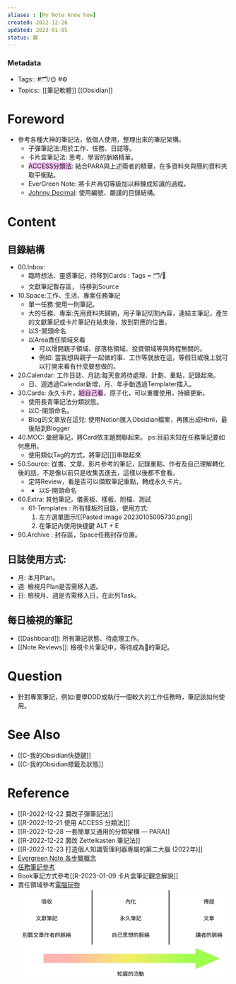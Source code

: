 ```yaml
---
aliases : [My Note know how]
created: 2022-12-26
updated: 2023-01-05
status: 🟩
---
```

### Metadata
- Tags:: #🗂️/🌞  #⚙ 
- Topics:: [[筆記軟體]] [[Obsidian]]

# Foreword
- 參考各種大神的筆記法，依個人使用，整理出來的筆記架構。
	- 子彈筆記法:用於工作、任務、日誌等。
	- 卡片盒筆記法: 思考、學習的脈絡精華。
	- <span style="background:#fdbfff">ACCESS分類法</span>: 結合PARA與上述兩者的精華，在多資料夾與簡約資料夾取平衡點。
	- EverGreen Note: 將卡片再切等級加以粹鍊成知識的過程。
	-  [Johnny Decimal](https://youtu.be/wB89lJs5A3s?t=1288): 使用編號、嚴謹的目錄結構。
# Content
## 目錄結構
- 00.Inbox: 
	- 臨時想法、靈感筆記，待移到Cards : Tags = 🗂️/🌱️ 
	- 文獻筆記暫存區， 待移到Source
- 10.Space:工作、生活、專案任務筆記
	- 單一任務:使用一則筆記。
	- 大的任務、專案:先用資料夾歸納，用子筆記切割內容，連結主筆記，產生的文獻筆記或卡片筆記在結束後，放到對應的位置。
	- 以S-開頭命名
	- 以Area責任領域來看
		- 可以增開親子領域、部落格領域、投資領域等與時程無關的。
		- 例如: 當我想與親子一起做的事、工作等就放在這，等假日或晚上就可以打開來看有什麼要想做的。
- 20.Calendar: 工作日誌、月誌:每天會將待處理、計劃、重點，記錄起來。
	- 日、週透過Calendar新增，月、年手動透過Templater插入。
- 30.Cards: 永久卡片，<span style="background:#fdbfff">給自己看</span>，原子化，可以重覆使用，持續更新。
	- 使用長青筆記法分類狀態。
	- 以C-開頭命名。
	- Blog的文章放在這兒: 使用Notion匯入Obsidian檔案，再匯出成Html，最後貼到Blogger
- 40.MOC: 彙總筆記，將Card依主題關聯起來。 ps:目前未知在任務筆記要如何應用。
	- 使用類似Tag的方式，將筆記[[]]串聯起來
- 50.Source: 從書、文章、影片參考的筆記，記錄重點、作者及自己理解轉化後的話，不是像以前只是收集丟進去，這樣以後都不會看。
	- 定時Review，看是否可以擷取筆記重點，轉成永久卡片。
	- - 以S-開頭命名
- 60.Extra: 其他筆記，儀表板、樣板、附檔、測試
	- 61-Templates : 所有樣板的目錄，使用方式:
		1. 左方選單圖示![[Pasted image 20230105095730.png]]
		2. 在筆記內使用快捷鍵 ALT + E
- 90.Archive : 封存區，Space任務封存位置。
## 日誌使用方式: 
- 月: 本月Plan。
- 週: 檢視月Plan是否需移入週。
- 日: 檢視月、週是否需移入日，在此列Task。
## 每日檢視的筆記
- [[Dashboard]]: 所有筆記狀態、待處理工作。
- [[Note Reviews]]: 檢視卡片筆記中，等待成為🌲的筆記。
# Question
- 針對專案筆記，例如:要學DDD或執行一個較大的工作任務時，筆記該如何使用。

# See Also
- [[C-我的Obsidian快捷鍵]]
- [[C-我的Obsidian標籤及狀態]]

# Reference
- [[R-2022-12-22 魔改子彈筆記法]]
- [[R-2022-12-21 使用 ACCESS 分類法]]]
- [[R-2022-12-28 一套簡單又通用的分類架構 — PARA]]
- [[R-2022-12-22 魔改 Zettelkasten 筆記法]]
- [[R-2022-12-23 打造個人知識管理利器專屬的第二大腦 (2022年)]]
- [Evergreen Note 各步驟概念](https://ithelp.ithome.com.tw/articles/10276310)
- [任務筆記參考](https://www.playpcesor.com/2022/04/evernote-6.html)
- Book筆記方式參考[[R-2023-01-09 卡片盒筆記觀念解說]]
- 責任領域參考[電腦玩物](https://www.playpcesor.com/2022/04/para.html)
![upgit_20230110_1673312969.png](https://raw.githubusercontent.com/kimx/ObsidianAssets/master/2023/01/upgit_20230110_1673312969.png)
